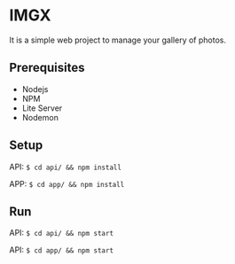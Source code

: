 # IMGX
It is a simple web project to manage your gallery of photos.

## Prerequisites
* Nodejs
* NPM
* Lite Server
* Nodemon

## Setup
API: `$ cd api/ && npm install`

APP: `$ cd app/ && npm install`

## Run
API: `$ cd api/ && npm start`

API: `$ cd app/ && npm start`